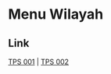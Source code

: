 # Menu Wilayah

## Link

[TPS 001](https://github.com/gigit-pemilu/pemilu-2024-82-maluku-utara/tree/main/pileg-dpr/hitung-suara/sub/82-maluku-utara/sub/06-halmahera-timur/sub/04-wasile-selatan/sub/2015-talaga-jaya/sub/001-tps)
 | 
[TPS 002](https://github.com/gigit-pemilu/pemilu-2024-82-maluku-utara/tree/main/pileg-dpr/hitung-suara/sub/82-maluku-utara/sub/06-halmahera-timur/sub/04-wasile-selatan/sub/2015-talaga-jaya/sub/002-tps)

